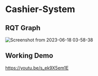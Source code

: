 # Cashier-System

## RQT Graph

![Screenshot from 2023-06-18 03-58-38](https://github.com/rukna40/Cashier-System/assets/90916099/ba86e7aa-744c-40a4-869e-e04a40930194)

## Working Demo

https://youtu.be/s_ek9X5em1E
